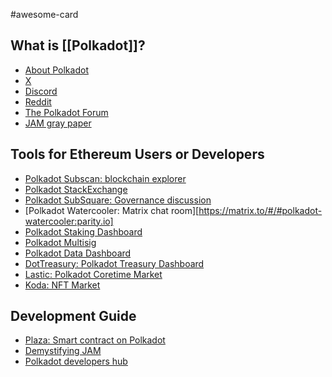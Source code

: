 #awesome-card 

## What is [[Polkadot]]?

- [About Polkadot](https://polkadot.com/)
- [X](https://twitter.com/Polkadot)
- [Discord](https://polkadot-discord.w3f.tools/)
- [Reddit](https://www.reddit.com/r/Polkadot/)
- [The Polkadot Forum](https://forum.polkadot.network/)
- [JAM gray paper](https://graypaper.com/)

## Tools for Ethereum Users or Developers

- [Polkadot Subscan: blockchain explorer](https://polkadot.subscan.io/)
- [Polkadot StackExchange](https://polkadot.stackexchange.com/)
- [Polkadot SubSquare: Governance discussion](https://polkadot.subsquare.io/)
- [Polkadot Watercooler: Matrix chat room][https://matrix.to/#/#polkadot-watercooler:parity.io]
- [Polkadot Staking Dashboard](https://staking.polkadot.cloud/)
- [Polkadot Multisig](https://polkadotmultisig.com/)
- [Polkadot Data Dashboard](https://data.parity.io/home)
- [DotTreasury: Polkadot Treasury Dashboard](https://polkadot.dotreasury.com/#/)
- [Lastic: Polkadot Coretime Market](https://www.lastic.xyz/)
- [Koda: NFT Market](https://koda.art/)

## Development Guide

- [Plaza: Smart contract on Polkadot](https://www.rob.tech/blog/plaza/)
- [Demystifying JAM](https://blog.kianenigma.com/posts/tech/demystifying-jam/)
- [Polkadot developers hub](https://github.com/polkadot-developers/)